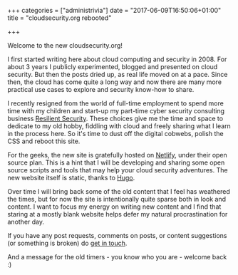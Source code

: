 +++
categories = ["administrivia"]
date = "2017-06-09T16:50:06+01:00"
title = "cloudsecurity.org rebooted"

+++

Welcome to the new cloudsecurity.org!

I first started writing here about cloud computing and security in 2008.  For about 3 years I publicly experimented, blogged and presented on cloud security.  But then the posts dried up, as real life moved on at a pace.  Since then, the cloud has come quite a long way and now there are many more practical use cases to explore and security know-how to share. 

I recently resigned from the world of full-time employment to spend more time with my children and start-up my part-time cyber security consulting business [Resilient Security](https://www.resilientsecurity.co.uk). These choices give me the time and space to dedicate to my old hobby, fiddling with cloud and freely sharing what I learn in the process here.  So it's time to dust off the digital cobwebs, polish the CSS and reboot this site.  

For the geeks, the new site is gratefully hosted on [Netlify](https://www.netlify.com), under their open source plan.  This is a hint that I will be developing and sharing some open source scripts and tools that may help your cloud security adventures.  The new website itself is static, thanks to [Hugo](https://www.hugo.io).

Over time I will bring back some of the old content that I feel has weathered the times, but for now the site is intentionally quite sparse both in look and content.  I want to focus my energy on writing new content and I find that staring at a mostly blank website helps defer my natural procrastination for another day.

If you have any post requests, comments on posts, or content suggestions (or something is broken) do [get in touch](/contact).

And a message for the old timers - you know who you are - welcome back :)


